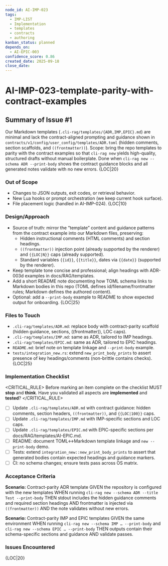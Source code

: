 ```yaml
---
node_id: AI-IMP-023
tags:
  - IMP-LIST
  - Implementation
  - templates
  - contracts
  - authoring
kanban_status: planned
depends_on:
  - AI-EPIC-003
confidence_score: 0.86
created_date: 2025-09-18
close_date:
---
```


# AI-IMP-023-template-parity-with-contract-examples

## Summary of Issue #1
Our Markdown templates (`.cli-rag/templates/{ADR,IMP,EPIC}.md`) are minimal and lack the contract-aligned prompting and guidance shown in `contracts/v1/config/user_config/templates/ADR.toml` (hidden comments, section scaffolds, and `((frontmatter))`). Scope: bring the repo templates to parity with the contract examples so that `cli-rag new` yields high-quality, structured drafts without manual boilerplate. Done when `cli-rag new --schema ADR --print-body` shows the contract guidance blocks and all generated notes validate with no new errors. {LOC|20}

### Out of Scope 
- Changes to JSON outputs, exit codes, or retrieval behavior.
- New Lua hooks or prompt orchestration (we keep current hook surface).
- File placement logic (handled in AI-IMP-024). {LOC|10}

### Design/Approach  
- Source of truth: mirror the “template” content and guidance patterns from the contract example into our Markdown files, preserving:
  - Hidden instructional comments (HTML comments) and section headings.
  - `((frontmatter))` injection point (already supported by the renderer) and `{{LOC|N}}` caps (already supported).
  - Standard variables `{{id}}`, `{{title}}`, dates via `{{date}}` (supported by the renderer).
- Keep template tone concise and professional; align headings with ADR-003d examples in docs/RAG/templates.
- Add a short README note documenting how TOML schema links to Markdown bodies in this repo (TOML defines id/filename/frontmatter rules; Markdown defines the authored content).
- Optional: add a `--print-body` example to README to show expected output for onboarding. {LOC|25}

### Files to Touch
- `.cli-rag/templates/ADR.md`: replace body with contract-parity scaffold (hidden guidance, sections, ((frontmatter)), LOC caps).
- `.cli-rag/templates/IMP.md`: same as ADR, tailored to IMP headings.
- `.cli-rag/templates/EPIC.md`: same as ADR, tailored to EPIC headings.
- `README.md`: brief note on template linkage and `--print-body` example.
- `tests/integration_new.rs`: extend `new_print_body_prints` to assert presence of key headings/comments (non-brittle contains checks). {LOC|25}

### Implementation Checklist

<CRITICAL_RULE>
Before marking an item complete on the checklist MUST **stop** and **think**. Have you validated all aspects are **implemented** and **tested**? 
</CRITICAL_RULE> 

- [ ] Update `.cli-rag/templates/ADR.md` with contract guidance: hidden comments, section headers, `((frontmatter))`, and `{{LOC|100}}` caps.
- [ ] Update `.cli-rag/templates/IMP.md` with IMP-specific sections and LOC caps.
- [ ] Update `.cli-rag/templates/EPIC.md` with EPIC-specific sections per docs/RAG/templates/AI-EPIC.md.
- [ ] README: document TOML↔Markdown template linkage and `new --print-body` demo.
- [ ] Tests: extend `integration_new::new_print_body_prints` to assert that generated bodies contain expected headings and guidance markers.
- [ ] CI: no schema changes; ensure tests pass across OS matrix.

### Acceptance Criteria
**Scenario:** Contract-parity ADR template
GIVEN the repository is configured with the new templates
WHEN running `cli-rag new --schema ADR --title Test --print-body`
THEN stdout includes the hidden guidance comments and required section headings
AND frontmatter is injected via `((frontmatter))`
AND the note validates without new errors.

**Scenario:** Contract-parity IMP and EPIC templates
GIVEN the same environment
WHEN running `cli-rag new --schema IMP … --print-body` and `cli-rag new --schema EPIC … --print-body`
THEN outputs contain their schema-specific sections and guidance
AND validate passes.

### Issues Encountered 
{LOC|20}

